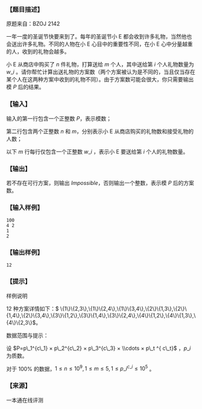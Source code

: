 ### 【题目描述】

原题来自：BZOJ 2142

一年一度的圣诞节快要来到了。每年的圣诞节小 E 都会收到许多礼物，当然他也会送出许多礼物。不同的人物在小 E 心目中的重要性不同，在小 E 心中分量越重的人，收到的礼物会越多。

小 E 从商店中购买了 $n$ 件礼物，打算送给 $m$ 个人，其中送给第 $i$ 个人礼物数量为 $w\_i$ 。请你帮忙计算出送礼物的方案数（两个方案被认为是不同的，当且仅当存在某个人在这两种方案中收到的礼物不同）。由于方案数可能会很大，你只需要输出模 $P$ 后的结果。

### 【输入】

输入的第一行包含一个正整数 $P$，表示模数；

第二行包含两个正整数 $n$ 和 $m$，分别表示小 E 从商店购买的礼物数和接受礼物的人数；

以下 $m$ 行每行仅包含一个正整数 $w\_i$ ，表示小 E 要送给第 $i$ 个人的礼物数量。

### 【输出】

若不存在可行方案，则输出 $Impossible$，否则输出一个整数，表示模 $P$ 后的方案数。

### 【输入样例】

```
100
4 2
1
2
```

### 【输出样例】

```
12
```

### 【提示】

样例说明

$12$ 种方案详情如下：$ \\{1\\}\\{2,3\\},\\{1\\}\\{2,4\\},\\{1\\}\\{3,4\\},\\{2\\}\\{1,3\\},\\{2\\}\\{1,4\\},\\{2\\}\\{3,4\\},\\{3\\}\\{1,2\\},\\{3\\}\\{1,4\\},\\{3\\}\\{2,4\\},\\{4\\}\\{1,2\\},\\{4\\}\\{1,3\\},\\{4\\}\\{2,3\\}$。

数据范围与提示：

设 $P=p\_1^{c\_1} × p\_2^{c\_2} × p\_3^{c\_3} × \\cdots × p\_t ^{ c\_t}$ ，$p\_i$ 为质数。

对于 100% 的数据，$1≤n≤10^9 ,1≤m≤5,1≤p\_i^{c\_i} ≤10^5$ 。


 ### 【来源】

 一本通在线评测 